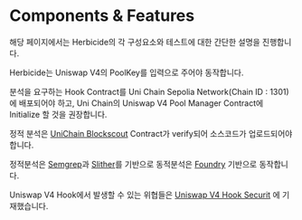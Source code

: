 # Components & Features

해당 페이지에서는 Herbicide의 각 구성요소와 테스트에 대한 간단한 설명을 진행합니다.



Herbicide는 Uniswap V4의 PoolKey를 입력으로 주어야 동작합니다.

분석을 요구하는 Hook Contract를 Uni Chain Sepolia Network(Chain ID : 1301)에 배포되어야 하고, Uni Chain의 Uniswap V4 Pool Manager Contract에 Initialize 할 것을 권장합니다.

정적 분석은 [UniChain Blockscout](https://unichain-sepolia.blockscout.com/) Contract가 verify되어 소스코드가 업로드되어야 합니다.



정적분석은 [Semgrep](https://semgrep.dev)과 [Slither](https://github.com/crytic/slither)를 기반으로 동적분석은 [Foundry](https://book.getfoundry.sh/) 기반으로 동작합니다.

Uniswap V4 Hook에서 발생할 수 있는 위협들은 [Uniswap V4 Hook Securit](https://gamza-net.gitbook.io/gamza.net/learn-internal-researcher/uniswap-v4-hook-security) 에 기재했습니다.







